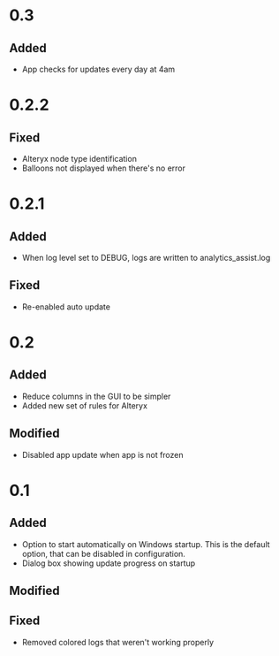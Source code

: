 # 0.3
## Added
- App checks for updates every day at 4am

# 0.2.2
## Fixed
- Alteryx node type identification
- Balloons not displayed when there's no error

# 0.2.1
## Added
- When log level set to DEBUG, logs are written to analytics_assist.log
## Fixed
- Re-enabled auto update

# 0.2
## Added
- Reduce columns in the GUI to be simpler
- Added new set of rules for Alteryx
## Modified
- Disabled app update when app is not frozen

# 0.1
## Added
- Option to start automatically on Windows startup. This is the default option, that can be disabled in configuration.
- Dialog box showing update progress on startup
## Modified
## Fixed
- Removed colored logs that weren't working properly

